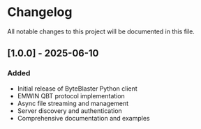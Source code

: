 # Changelog

All notable changes to this project will be documented in this file.

## [1.0.0] - 2025-06-10

### Added
- Initial release of ByteBlaster Python client
- EMWIN QBT protocol implementation
- Async file streaming and management
- Server discovery and authentication
- Comprehensive documentation and examples
